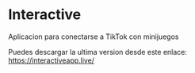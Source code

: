 # Interactive
Aplicacion para conectarse a TikTok con minijuegos

Puedes descargar la ultima version desde este enlace: https://interactiveapp.live/
